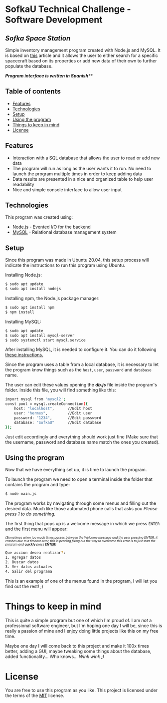 # SofkaU Technical Challenge - Software Development
## _Sofka Space Station_

Simple inventory management program created with Node.js and MySQL. It is based on [this](https://moaramore.com/2016/05/14/clasificacion-de-las-naves-espaciales/) article and it allows the user to either search for a specific spacecraft based on its properties or add new data of their own to further populate the database.

_**Program interface is written in Spanish****_

## Table of contents

* [Features](#features)
* [Technologies](#technologies)
* [Setup](#setup)
* [Using the program](#using-the-program)
* [Things to keep in mind](#things-to-keep-in-mind)
* [License](#license)

## Features

- Interaction with a SQL database that allows the user to read or add new data
- The program will run as long as the user wants it to run. No need to launch the program multiple times in order to keep adding data
- Data results are presented in a nice and organized table to help user readability
- Nice and simple console interface to allow user input

## Technologies

This program was created using:

- [Node.js](https://nodejs.org/en/) - Evented I/O for the backend
- [MySQL](https://www.mysql.com/) - Relational database management system

## Setup

Since this program was made in Ubuntu 20.04, this setup process will indicate the instructions to run this program using Ubuntu.

Installing Node.js:

```sh
$ sudo apt update
$ sudo apt install nodejs
```
Installing npm, the Node.js package manager:

```sh
$ sudo apt install npm
$ npm install
```

Installing MySQL:

```sh
$ sudo apt update
$ sudo apt install mysql-server
$ sudo systemctl start mysql.service
```

After installing MySQL, it is needed to configure it. You can do it following [these instructions.](https://www.digitalocean.com/community/tutorials/how-to-install-mysql-on-ubuntu-20-04)

Since the program uses a table from a local database, it is necessary to let the program know things such as the `host`, `user`, `password` and `database` name.

The user can edit these values opening the _**db.js**_ file inside the program's folder. Inside this file, you will find something like this:

```sh
import mysql from 'mysql2';
const pool = mysql.createConnection({
    host: "localhost",      //Edit host
    user: "hermes",         //Edit user
    password: "1234",       //Edit password
    database: "SofkaU"      //Edit database
});
```

Just edit accordingly and everything should work just fine (Make sure that the username, password and database name match the ones you created).

## Using the program

Now that we have everything set up, it is time to launch the program.

To launch the program we need to open a terminal inside the folder that contains the program and type:

```sh
$ node main.js
```

The program works by navigating through some menus and filling out the desired data. Much like those automated phone calls that asks you _Please press 1 to do something._

The first thing that pops up is a welcome message in which we press `ENTER` and the first menu will appear:

<sub><sup>_(Sometimes when too much times passes between the Welcome message and the user pressing ENTER, it crashes due to a timeout error, this is pending fixing but the way to overcome this error is to just start the program and **quickly** press **ENTER**)_

```sh
Que accion desea realizar?: 
1. Agregar datos 
2. Buscar datos 
3. Ver datos actuales 
4. Salir del programa
```

This is an example of one of the menus found in the program, I will let you find out the rest! ;)

# Things to keep in mind

This is quite a simple program but one of which I'm proud of. I am _not_ a professional software engineer, but I'm hoping one day I will be, since this is really a passion of mine and I enjoy doing little projects like this on my free time.

Maybe one day I will come back to this project and make it 100x times better, adding a GUI, maybe tweaking some things about the database, added functionality... Who knows... _Wink wink ;)_


# License

You are free to use this program as you like.
This project is licensed under the terms of the [MIT](https://github.com/IgorAntun/node-chat/blob/master/LICENSE) license.


















